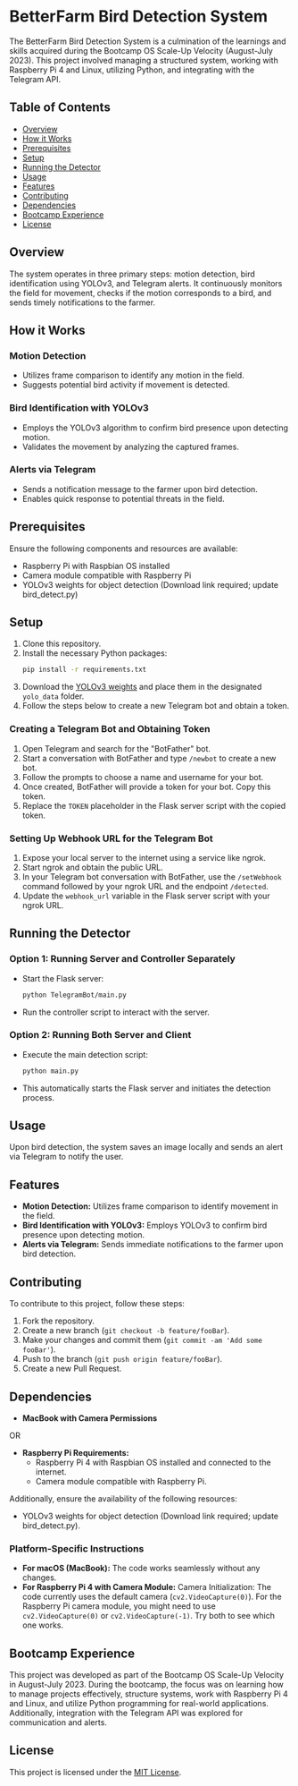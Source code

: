 # BetterFarm Bird Detection System

The BetterFarm Bird Detection System is a culmination of the learnings and skills acquired during the Bootcamp OS Scale-Up Velocity (August-July 2023). This project involved managing a structured system, working with Raspberry Pi 4 and Linux, utilizing Python, and integrating with the Telegram API.

## Table of Contents
- [Overview](#overview)
- [How it Works](#how-it-works)
- [Prerequisites](#prerequisites)
- [Setup](#setup)
- [Running the Detector](#running-the-detector)
- [Usage](#usage)
- [Features](#features)
- [Contributing](#contributing)
- [Dependencies](#dependencies)
- [Bootcamp Experience](#bootcamp-experience)
- [License](#license)

## Overview

The system operates in three primary steps: motion detection, bird identification using YOLOv3, and Telegram alerts. It continuously monitors the field for movement, checks if the motion corresponds to a bird, and sends timely notifications to the farmer.

## How it Works

### Motion Detection

- Utilizes frame comparison to identify any motion in the field.
- Suggests potential bird activity if movement is detected.

### Bird Identification with YOLOv3

- Employs the YOLOv3 algorithm to confirm bird presence upon detecting motion.
- Validates the movement by analyzing the captured frames.

### Alerts via Telegram

- Sends a notification message to the farmer upon bird detection.
- Enables quick response to potential threats in the field.

## Prerequisites

Ensure the following components and resources are available:

- Raspberry Pi with Raspbian OS installed
- Camera module compatible with Raspberry Pi
- YOLOv3 weights for object detection (Download link required; update bird_detect.py)

## Setup

1. Clone this repository.
2. Install the necessary Python packages:
    ```bash
    pip install -r requirements.txt
    ```
3. Download the [YOLOv3 weights](https://github.com/patrick013/Object-Detection---Yolov3/blob/master/model/yolov3.weights) and place them in the designated `yolo_data` folder.
4. Follow the steps below to create a new Telegram bot and obtain a token.

### Creating a Telegram Bot and Obtaining Token

1. Open Telegram and search for the "BotFather" bot.
2. Start a conversation with BotFather and type `/newbot` to create a new bot.
3. Follow the prompts to choose a name and username for your bot.
4. Once created, BotFather will provide a token for your bot. Copy this token.
5. Replace the `TOKEN` placeholder in the Flask server script with the copied token.

### Setting Up Webhook URL for the Telegram Bot

1. Expose your local server to the internet using a service like ngrok.
2. Start ngrok and obtain the public URL.
3. In your Telegram bot conversation with BotFather, use the `/setWebhook` command followed by your ngrok URL and the endpoint `/detected`.
4. Update the `webhook_url` variable in the Flask server script with your ngrok URL.

## Running the Detector

### Option 1: Running Server and Controller Separately

- Start the Flask server:
    ```bash
    python TelegramBot/main.py
    ```
- Run the controller script to interact with the server.

### Option 2: Running Both Server and Client

- Execute the main detection script:
    ```bash
    python main.py
    ```
- This automatically starts the Flask server and initiates the detection process.

## Usage

Upon bird detection, the system saves an image locally and sends an alert via Telegram to notify the user.

## Features

- **Motion Detection:** Utilizes frame comparison to identify movement in the field.
- **Bird Identification with YOLOv3:** Employs YOLOv3 to confirm bird presence upon detecting motion.
- **Alerts via Telegram:** Sends immediate notifications to the farmer upon bird detection.

## Contributing

To contribute to this project, follow these steps:

1. Fork the repository.
2. Create a new branch (`git checkout -b feature/fooBar`).
3. Make your changes and commit them (`git commit -am 'Add some fooBar'`).
4. Push to the branch (`git push origin feature/fooBar`).
5. Create a new Pull Request.

## Dependencies

- **MacBook with Camera Permissions**
  
OR

- **Raspberry Pi Requirements:**
  - Raspberry Pi 4 with Raspbian OS installed and connected to the internet.
  - Camera module compatible with Raspberry Pi.
  
Additionally, ensure the availability of the following resources:

- YOLOv3 weights for object detection (Download link required; update bird_detect.py).


### Platform-Specific Instructions

- **For macOS (MacBook):** The code works seamlessly without any changes.
- **For Raspberry Pi 4 with Camera Module:** Camera Initialization: The code currently uses the default camera (`cv2.VideoCapture(0)`). For the Raspberry Pi camera module, you might need to use `cv2.VideoCapture(0)` or `cv2.VideoCapture(-1)`. Try both to see which one works.


## Bootcamp Experience

This project was developed as part of the Bootcamp OS Scale-Up Velocity in August-July 2023. During the bootcamp, the focus was on learning how to manage projects effectively, structure systems, work with Raspberry Pi 4 and Linux, and utilize Python programming for real-world applications. Additionally, integration with the Telegram API was explored for communication and alerts.

## License

This project is licensed under the [MIT License](LICENSE).